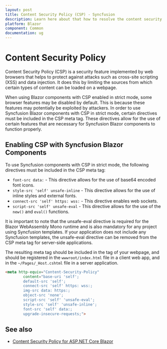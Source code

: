 ```yaml
---
layout: post
title: Content Security Policy (CSP) - Syncfusion
description: Learn here about that how to resolve the content security policy issue in the Syncfusion Blazor Components.
platform: Blazor
component: Common
documentation: ug
---
```


# Content Security Policy

Content Security Policy (CSP) is a security feature implemented by web browsers that helps to protect against attacks such as cross-site scripting (XSS) and data injection. It does this by limiting the sources from which certain types of content can be loaded on a webpage.

When using Blazor components with CSP enabled in strict mode, some browser features may be disabled by default. This is because these features may potentially be exploited by attackers. In order to use Syncfusion Blazor components with CSP in strict mode, certain directives must be included in the CSP meta tag. These directives allow for the use of certain features that are necessary for Syncfusion Blazor components to function properly.

## Enabling CSP with Syncfusion Blazor Components

To use Syncfusion components with CSP in strict mode, the following directives must be included in the CSP meta tag:

* `font-src data:` - This directive allows for the use of base64 encoded font icons.
* `style-src 'self' unsafe-inline` - This directive allows for the use of inline styles and external fonts.
* `connect-src 'self' https: wss:` - This directive enables web sockets.
* `script-src 'self' unsafe-eval` - This directive allows for the use of the `new()` and `eval()` functions.

It is important to note that the unsafe-eval directive is required for the Blazor WebAssembly Mono runtime and is also mandatory for any project using Syncfusion templates. If your application does not include any Syncfusion templates, the unsafe-eval directive can be removed from the CSP meta tag for server-side applications.

The resulting meta tag should be included in the <head> tag of your webpage, and should be registered in the `wwwroot/index.html` file in a client web app, and in the `~/Pages/_Host.cshtml` file in a server application.

```html
<meta http-equiv="Content-Security-Policy"
        content="base-uri 'self';
        default-src 'self';
        connect-src 'self' https: wss:;
        img-src data: https:;
        object-src 'none';
        script-src 'self' 'unsafe-eval';
        style-src 'self' 'unsafe-inline';
        font-src 'self' data:;
        upgrade-insecure-requests;">
```

## See also

* [Content Security Policy for ASP.NET Core Blazor](https://learn.microsoft.com/en-us/aspnet/core/blazor/security/content-security-policy?view=aspnetcore-7.0)
